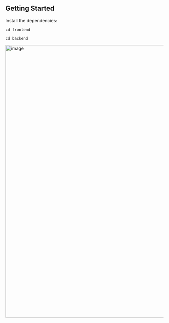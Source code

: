 ## Getting Started

Install the dependencies:

```Frontend
cd frontend
```

```Backend
cd backend
```

<img width="866" alt="image" src="https://github.com/user-attachments/assets/77aeb0e8-19dc-4841-a419-dc0656ddee3b" />

